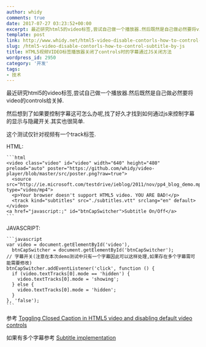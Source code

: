 ```yaml
---
author: whidy
comments: true
date: 2017-07-27 03:23:52+00:00
excerpt: 最近研究html5的video标签,尝试自己做一个播放器.然后既然是自己做必然要将video的controls给关掉.那我们该如何控制字幕的显示和隐藏了呢?
template: post
link: http://www.whidy.net/html5-video-disable-contorls-how-to-control-subtitle-by-js.html
slug: /html5-video-disable-contorls-how-to-control-subtitle-by-js
title: HTML5视频VIDEO标签播放器关闭了controls时的字幕通过JS关闭方法
wordpress_id: 2950
category: '开发'
tags:
- 技术
---
```


最近研究html5的video标签,尝试自己做一个播放器.然后既然是自己做必然要将video的controls给关掉.

然后想到了如果要控制字幕这可怎么办呢,找了好久才找到如何通过js来控制字幕的显示与隐藏开关.其实也很简单.

这个测试仅针对视频有一个track标签.

HTML:

    
    ```html
    <video class="video" id="video" width="640" height="480" preload="auto" poster="https://github.com/whidy/video-player/blob/master/src/poster.png?raw=true">
      <source src="http://ie.microsoft.com/testdrive/ieblog/2011/nov/pp4_blog_demo.mp4" type="video/mp4">
      <p>Your browser doesn't support HTML5 video. YOU ARE BAD!</p>
      <track kind="subtitles" src="./subtitles.vtt" srclang="en" default>
    </video>
    <a href="javascript:;" id="btnCapSwitcher">Subtitle On/Off</a>
    ```


JAVASCRIPT:

    
    ```javascript
    var video = document.getElementById('video'),
      btnCapSwitcher = document.getElementById('btnCapSwitcher');
    // 字幕开关(注意在本次demo测试中只有一个字幕因此可以这样处理,如果存在多个字幕需可能需要修改)
    btnCapSwitcher.addEventListener('click', function () {
      if (video.textTracks[0].mode == 'hidden') {
        video.textTracks[0].mode = 'showing';
      } else {
        video.textTracks[0].mode = 'hidden';
      }
    }, 'false');
    ```


参考 [Toggling Closed Caption in HTML5 video and disabling default video controls](https://stackoverflow.com/questions/14916914/toggling-closed-caption-in-html5-video-and-disabling-default-video-controls)

如果有多个字幕参考 [Subtitle implementation](https://developer.mozilla.org/en-US/Apps/Fundamentals/Audio_and_video_delivery/Adding_captions_and_subtitles_to_HTML5_video#Subtitle_implementation)
